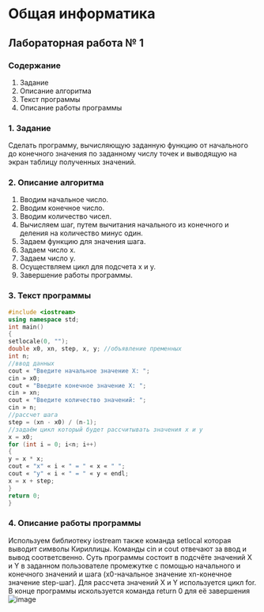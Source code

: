 # Общая информатика

## Лабораторная работа № 1

### Содержание

1. Задание
2. Описание алгоритма
3. Текст программы
4. Описание работы программы

### 1. Задание

Сделать программу, вычисляющую заданную функцию от начального до конечного значения по заданному числу точек и выводящую на экран таблицу полученных значений.

### 2. Описание алгоритма

1) Вводим начальное число.
2) Вводим конечное число.
3) Вводим количество чисел.
4) Вычисляем шаг, путем вычитания начального из конечного и деления на количество минус один.
5) Задаем функцию для значения шага.
6) Задаем число x.
7) Задаем число y.
8) Осуществляем цикл для подсчета x и y.
9) Завершение работы программы.

### 3. Текст программы

```c++
#include <iostream>
using namespace std;
int main()
{
setlocale(0, "");
double x0, xn, step, x, y; //объявление пременных
int n;
//ввод данных
cout « "Введите начальное значение X: ";
cin » x0;
cout « "Введите конечное значение X: ";
cin » xn;
cout « "Введите количество значений: ";
cin » n;
//рассчет шага
step = (xn - x0) / (n-1);
//задаём цикл который будет рассчитывать значения x и y
x = x0;
for (int i = 0; i<n; i++)
{
y = x * x;
cout « "x" « i « " = " « x « " ";
cout « "y" « i « " = " « y « endl;
x = x + step;
}
return 0;
}
```

### 4. Описание работы программы

Используем библиотеку iostream также команда setlocal которая выводит символы Кириллицы. Команды cin и cout отвечают за ввод и вывод соответсвенно. Суть программы состоит в подсчёте значений X и Y в заданном пользователе промежутке с помощью начального и конечного значений и шага (x0-начальное значение xn-конечное значение step-шаг). Для рассчета значений X и Y используется цикл for. В конце программы искользуется команда return 0 для её завершения
![image](https://user-images.githubusercontent.com/106060331/172993687-c8e3d3f4-770f-4e34-97be-2759e8696686.png)
